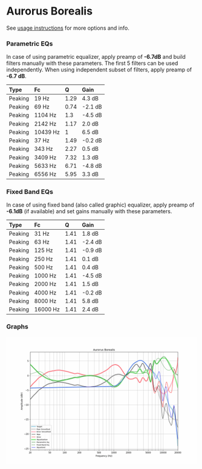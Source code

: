 # Aurorus Borealis
See [usage instructions](https://github.com/jaakkopasanen/AutoEq#usage) for more options and info.

### Parametric EQs
In case of using parametric equalizer, apply preamp of **-6.7dB** and build filters manually
with these parameters. The first 5 filters can be used independently.
When using independent subset of filters, apply preamp of **-6.7 dB**.

| Type    | Fc       |    Q | Gain    |
|:--------|:---------|:-----|:--------|
| Peaking | 19 Hz    | 1.29 | 4.3 dB  |
| Peaking | 69 Hz    | 0.74 | -2.1 dB |
| Peaking | 1104 Hz  | 1.3  | -4.5 dB |
| Peaking | 2142 Hz  | 1.17 | 2.0 dB  |
| Peaking | 10439 Hz | 1    | 6.5 dB  |
| Peaking | 37 Hz    | 1.49 | -0.2 dB |
| Peaking | 343 Hz   | 2.27 | 0.5 dB  |
| Peaking | 3409 Hz  | 7.32 | 1.3 dB  |
| Peaking | 5633 Hz  | 6.71 | -4.8 dB |
| Peaking | 6556 Hz  | 5.95 | 3.3 dB  |

### Fixed Band EQs
In case of using fixed band (also called graphic) equalizer, apply preamp of **-6.1dB**
(if available) and set gains manually with these parameters.

| Type    | Fc       |    Q | Gain    |
|:--------|:---------|:-----|:--------|
| Peaking | 31 Hz    | 1.41 | 1.8 dB  |
| Peaking | 63 Hz    | 1.41 | -2.4 dB |
| Peaking | 125 Hz   | 1.41 | -0.9 dB |
| Peaking | 250 Hz   | 1.41 | 0.1 dB  |
| Peaking | 500 Hz   | 1.41 | 0.4 dB  |
| Peaking | 1000 Hz  | 1.41 | -4.5 dB |
| Peaking | 2000 Hz  | 1.41 | 1.5 dB  |
| Peaking | 4000 Hz  | 1.41 | -0.2 dB |
| Peaking | 8000 Hz  | 1.41 | 5.8 dB  |
| Peaking | 16000 Hz | 1.41 | 2.4 dB  |

### Graphs
![](./Aurorus%20Borealis.png)